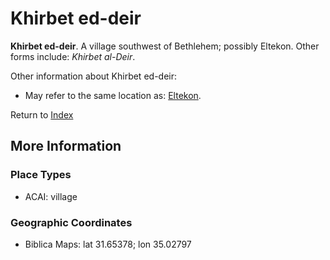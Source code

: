 # Khirbet ed-deir
**Khirbet ed-deir**. 
A village southwest of Bethlehem; possibly Eltekon. 
Other forms include: 
*Khirbet al-Deir*. 




Other information about Khirbet ed-deir:


* May refer to the same location as: 
[Eltekon](Eltekon.md). 








Return to [Index](00-Index.md)

## More Information

### Place Types

* ACAI: village



### Geographic Coordinates

* Biblica Maps: lat 31.65378; lon 35.02797




